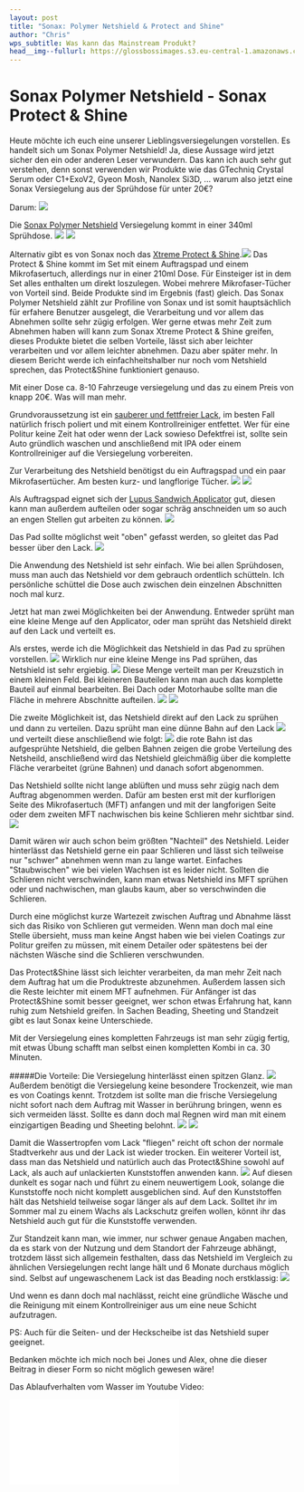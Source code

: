 ```yaml
---
layout: post
title: "Sonax: Polymer Netshield & Protect and Shine"
author: "Chris"
wps_subtitle: Was kann das Mainstream Produkt?
head__img--fullurl: https://glossbossimages.s3.eu-central-1.amazonaws.com/criz/sonax-netshield/1.jpg
---
```

# Sonax Polymer Netshield - Sonax Protect & Shine

Heute möchte ich euch eine unserer Lieblingsversiegelungen vorstellen. 
Es handelt sich um Sonax Polymer Netshield! Ja, diese Aussage wird jetzt sicher den ein oder anderen Leser verwundern. Das kann ich auch sehr gut verstehen, denn sonst verwenden wir Produkte wie das GTechniq Crystal Serum oder C1+ExoV2, Gyeon Mosh, Nanolex Si3D, ... warum also jetzt eine Sonax Versiegelung aus der Sprühdose für unter 20€?

Darum:
![](https://glossbossimages.s3.eu-central-1.amazonaws.com/criz/sonax-netshield/IMG_3893.jpg)

Die [Sonax Polymer Netshield](http://www.lupus-autopflege.de/Sonax-Profiline-Polymer-Netshield-340ml) Versiegelung kommt in einer 340ml Sprühdose.
![](https://glossbossimages.s3.eu-central-1.amazonaws.com/criz/sonax-netshield/DSC_0004.jpg)
![](https://glossbossimages.s3.eu-central-1.amazonaws.com/criz/sonax-netshield/1.jpg)


Alternativ gibt es von Sonax noch das [Xtreme Protect & Shine](http://www.lupus-autopflege.de/Sonax-Xtreme-Protect-Shine-Hybrid-NPT-210ml).![](https://glossbossimages.s3.eu-central-1.amazonaws.com/criz/sonax-netshield/IMG_3926.jpg)
Das Protect & Shine kommt im Set mit einem Auftragspad und einem Mikrofasertuch, allerdings nur in einer 210ml Dose. Für Einsteiger ist in dem Set alles enthalten um direkt loszulegen. Wobei mehrere Mikrofaser-Tücher von Vorteil sind.
Beide Produkte sind im Ergebnis (fast) gleich. Das Sonax Polymer Netshield zählt zur Profiline von Sonax und ist somit hauptsächlich für erfahere Benutzer ausgelegt, die Verarbeitung und vor allem das Abnehmen sollte sehr zügig erfolgen. Wer gerne etwas mehr Zeit zum Abnehmen haben will kann zum Sonax Xtreme Protect & Shine greifen, dieses Produkte bietet die selben Vorteile, lässt sich aber leichter verarbeiten und vor allem leichter abnehmen. Dazu aber später mehr. In diesem Bericht werde ich einfachheitshalber nur noch vom Netshield sprechen, das Protect&Shine funktioniert genauso. 

Mit einer Dose ca. 8-10 Fahrzeuge versiegelung und das zu einem Preis von knapp 20€. Was will man mehr. 

Grundvoraussetzung ist ein [sauberer und fettfreier Lack](https://glossboss.de/allgemein/lack-fettfrei-vorbereiten-versiegelung-wachs/), im besten Fall natürlich frisch poliert und mit einem Kontrollreiniger entfettet. Wer für eine Politur keine Zeit hat oder wenn der Lack sowieso Defektfrei ist, sollte sein Auto gründlich waschen und anschließend mit IPA oder einem Kontrollreiniger auf die Versiegelung vorbereiten.

Zur Verarbeitung des Netshield benötigst du ein Auftragspad und ein paar Mikrofasertücher. Am besten kurz- und langflorige Tücher. 
![](https://glossbossimages.s3.eu-central-1.amazonaws.com/criz/sonax-netshield/2.jpg)
![](https://glossbossimages.s3.eu-central-1.amazonaws.com/criz/lupustuecher/DSC_0017.jpg)

Als Auftragspad eignet sich der [Lupus Sandwich Applicator](http://www.lupus-autopflege.de/Lupus-Sandwich-Applicator-Auftragsschwamm) gut, diesen kann man außerdem aufteilen oder sogar schräg anschneiden um so auch an engen Stellen gut arbeiten zu können. 
![](https://glossbossimages.s3.eu-central-1.amazonaws.com/criz/sonax-netshield/3.jpg)

Das Pad sollte möglichst weit "oben" gefasst werden, so gleitet das Pad besser über den Lack.
![](https://glossbossimages.s3.eu-central-1.amazonaws.com/criz/sonax-netshield/4.jpg)

Die Anwendung des Netshield ist sehr einfach. Wie bei allen Sprühdosen, muss man auch das Netshield vor dem gebrauch ordentlich schütteln. Ich persönliche schüttel die Dose auch zwischen dein einzelnen Abschnitten noch mal kurz.

Jetzt hat man zwei Möglichkeiten bei der Anwendung. 
Entweder sprüht man eine kleine Menge auf den Applicator, oder man sprüht das Netshield direkt auf den Lack und verteilt es.

Als erstes, werde ich die Möglichkeit das Netshield in das Pad zu sprühen vorstellen.
![](https://glossbossimages.s3.eu-central-1.amazonaws.com/criz/sonax-netshield/87.jpg)
Wirklich nur eine kleine Menge ins Pad sprühen, das Netshield ist sehr ergiebig.
![](https://glossbossimages.s3.eu-central-1.amazonaws.com/criz/sonax-netshield/89.jpg)
Diese Menge verteilt man per Kreuzstich in einem kleinen Feld. 
Bei kleineren Bauteilen kann man auch das komplette Bauteil auf einmal bearbeiten. Bei Dach oder Motorhaube sollte man die Fläche in mehrere Abschnitte aufteilen.
![](https://glossbossimages.s3.eu-central-1.amazonaws.com/criz/sonax-netshield/90.jpg)
![](https://glossbossimages.s3.eu-central-1.amazonaws.com/criz/sonax-netshield/91.jpg)

Die zweite Möglichkeit ist, das Netshield direkt auf den Lack zu sprühen und dann zu verteilen.
Dazu sprüht man eine dünne Bahn auf den Lack
![](https://glossbossimages.s3.eu-central-1.amazonaws.com/criz/sonax-netshield/6.jpg)
und verteilt diese anschließend wie folgt:
![](https://glossbossimages.s3.eu-central-1.amazonaws.com/criz/sonax-netshield/6_1.jpg)
die rote Bahn ist das aufgesprühte Netshield, die gelben Bahnen zeigen die grobe Verteilung des Netsheild, anschließend wird das Netshield gleichmäßig über die komplette Fläche verarbeitet (grüne Bahnen) und danach sofort abgenommen.

Das Netshield sollte nicht lange ablüften und muss sehr zügig nach dem Auftrag abgenommen werden. Dafür am besten erst mit der kurflorigen Seite des Mikrofasertuch (MFT) anfangen und mit der langforigen Seite oder dem zweiten MFT nachwischen bis keine Schlieren mehr sichtbar sind. 
![](https://glossbossimages.s3.eu-central-1.amazonaws.com/criz/sonax-netshield/92.jpg)

Damit wären wir auch schon beim größten "Nachteil" des Netshield. 
Leider hinterlässt das Netshield gerne ein paar Schlieren und lässt sich teilweise nur "schwer" abnehmen wenn man zu lange wartet. Einfaches "Staubwischen" wie bei vielen Wachsen ist es leider nicht. 
Sollten die Schlieren nicht verschwinden, kann man etwas Netshield ins MFT sprühen oder und  nachwischen, man glaubs kaum, aber so verschwinden die Schlieren. 

Durch eine möglichst kurze Wartezeit zwischen Auftrag und Abnahme lässt sich das Risiko von Schlieren gut vermeiden. Wenn man doch mal eine Stelle übersieht, muss man keine Angst haben wie bei vielen Coatings zur Politur greifen zu müssen, mit einem Detailer oder spätestens bei der nächsten Wäsche sind die Schlieren verschwunden.

Das Protect&Shine lässt sich leichter verarbeiten, da man mehr Zeit nach dem Auftrag hat um die Produktreste abzunehmen. Außerdem lassen sich die Reste leichter mit einem MFT aufnehmen. Für Anfänger ist das Protect&Shine somit besser geeignet, wer schon etwas Erfahrung hat, kann ruhig zum Netshield greifen. In Sachen Beading, Sheeting und Standzeit gibt es laut Sonax keine Unterschiede.

Mit der Versiegelung eines kompletten Fahrzeugs ist man sehr zügig fertig, mit etwas Übung schafft man selbst einen kompletten Kombi in ca. 30 Minuten.

#####Die Vorteile:
Die Versiegelung hinterlässt einen spitzen Glanz.
![](https://glossbossimages.s3.eu-central-1.amazonaws.com/criz/sonax-netshield/93.jpg)
Außerdem benötigt die Versiegelung keine besondere Trockenzeit, wie man es von Coatings kennt. Trotzdem ist sollte man die frische Versiegelung nicht sofort nach dem Auftrag mit Wasser in berührung bringen, wenn es sich vermeiden lässt.
Sollte es dann doch mal Regnen wird man mit einem einzigartigen Beading und Sheeting belohnt.
![](https://glossbossimages.s3.eu-central-1.amazonaws.com/criz/sonax-netshield/IMG_3888.jpg)
![](https://glossbossimages.s3.eu-central-1.amazonaws.com/criz/sonax-netshield/IMG_3890-2.jpg)

Damit die Wassertropfen vom Lack "fliegen" reicht oft schon der normale Stadtverkehr aus und der Lack ist wieder trocken.
Ein weiterer Vorteil ist, dass man das Netshield und natürlich auch das Protect&Shine sowohl auf Lack, als auch auf unlackierten Kunststoffen anwenden kann.
![](https://glossbossimages.s3.eu-central-1.amazonaws.com/criz/sonax-netshield/10.jpg)
Auf diesen dunkelt es sogar nach und führt zu einem neuwertigem Look, solange die Kunststoffe noch nicht komplett ausgeblichen sind. 
Auf den Kunststoffen hält das Netshield teilweise sogar länger als auf dem Lack.
Solltet ihr im Sommer mal zu einem Wachs als Lackschutz greifen wollen, könnt ihr das Netshield auch gut für die Kunststoffe verwenden. 


Zur Standzeit kann man, wie immer, nur schwer genaue Angaben machen, da es stark von der Nutzung und dem Standort der Fahrzeuge abhängt, trotzdem lässt sich allgemein festhalten, dass das Netshield im Vergleich zu ähnlichen Versiegelungen recht lange hält und 6 Monate durchaus möglich sind. 
Selbst auf ungewaschenem Lack ist das Beading noch erstklassig:
![](https://glossbossimages.s3.eu-central-1.amazonaws.com/criz/sonax-netshield/IMG_3980.JPG)

Und wenn es dann doch mal nachlässt, reicht eine gründliche Wäsche und die Reinigung mit einem Kontrollreiniger aus um eine neue Schicht aufzutragen. 

PS: Auch für die Seiten- und der Heckscheibe ist das Netshield super geeignet.

Bedanken möchte ich mich noch bei Jones und Alex, ohne die dieser Beitrag in dieser Form so nicht möglich gewesen wäre! 

Das Ablaufverhalten vom Wasser im Youtube Video:

<iframe class="content--video" src="//www.youtube.com/embed/MnhmhTc1Q1k" frameborder="0" allowfullscreen></iframe>



